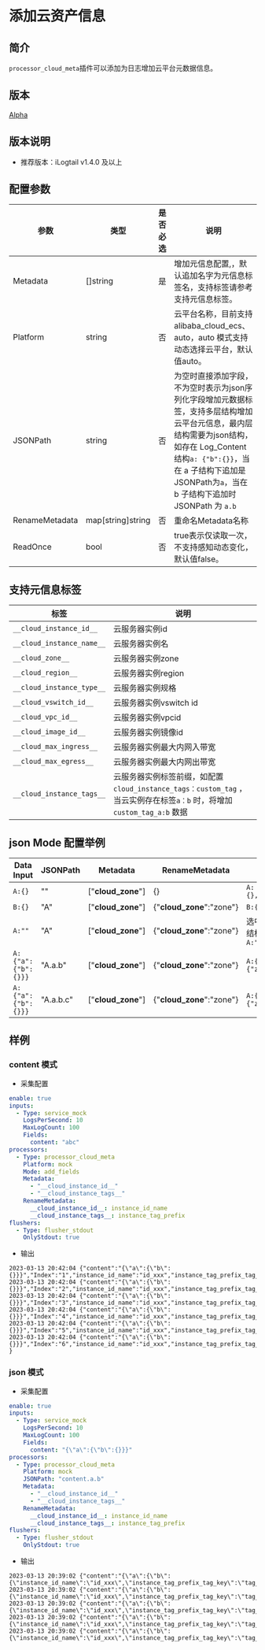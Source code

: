 # 添加云资产信息

## 简介

`processor_cloud_meta`插件可以添加为日志增加云平台元数据信息。

## 版本

[Alpha](../../stability-level.md)

## 版本说明

* 推荐版本：iLogtail v1.4.0 及以上

## 配置参数

| 参数             | 类型                | 是否必选 | 说明                                                                                                                                                    |
|----------------|-------------------|------|-------------------------------------------------------------------------------------------------------------------------------------------------------|
| Metadata       | []string          | 是    | 增加元信息配置,，默认追加名字为元信息标签名，支持标签请参考支持元信息标签。                                                                                                                |
| Platform       | string            | 否    | 云平台名称，目前支持 alibaba_cloud_ecs、auto，auto 模式支持动态选择云平台，默认值auto。                                                                                           |
| JSONPath       | string            | 否    | 为空时直接添加字段，不为空时表示为json序列化字段增加元数据标签，支持多层结构增加云平台元信息，最内层结构需要为json结构，如存在 Log_Content 结构`a: {"b":{}}`，当在 a 子结构下追加是JSONPath为`a`，当在 b 子结构下追加时JSONPath 为 `a.b` |
| RenameMetadata | map[string]string | 否    | 重命名Metadata名称                                                                                                                                         |
| ReadOnce       | bool              | 否    | true表示仅读取一次，不支持感知动态变化，默认值false。                                                                                                                       |

## 支持元信息标签

| 标签                        | 说明                                                                                       |
|---------------------------|------------------------------------------------------------------------------------------|
| `__cloud_instance_id__`   | 云服务器实例id                                                                                 |
| `__cloud_instance_name__` | 云服务器实例名                                                                                  |
| `__cloud_zone__`          | 云服务器实例zone                                                                               |
| `__cloud_region__`        | 云服务器实例region                                                                             |
| `__cloud_instance_type__` | 云服务器实例规格                                                                                 |
| `__cloud_vswitch_id__`    | 云服务器实例vswitch id                                                                         |
| `__cloud_vpc_id__`        | 云服务器实例vpcid                                                                              |
| `__cloud_image_id__`      | 云服务器实例镜像id                                                                               |
| `__cloud_max_ingress__`   | 云服务器实例最大内网入带宽                                                                            |
| `__cloud_max_egress__`    | 云服务器实例最大内网出带宽                                                                            |
| `__cloud_instance_tags__` | 云服务器实例标签前缀，如配置 `cloud_instance_tags：custom_tag` ，当云实例存在标签`a：b` 时，将增加 `custom_tag_a:b` 数据 |

## json Mode 配置举例

| Data Input         | JSONPath  | Metadata           | RenameMetadata            | Data Output                         |
|--------------------|-----------|--------------------|---------------------------|-------------------------------------|
| `A:{}`             | ""        | ["__cloud_zone__"] | {}                        | `A:{},"__cloud_zone__":"xxxx"`      |
| `B:{}`             | "A"       | ["__cloud_zone__"] | {"__cloud_zone__":"zone"} | `B:{},A:{"zone":"xxxx"}`            |
| `A:""`             | "A"       | ["__cloud_zone__"] | {"__cloud_zone__":"zone"} | 选中A字段，但A字段非json结构，因此跳过追加，输出`A:""`   |
| `A:{"a":{"b":{}}}` | "A.a.b"   | ["__cloud_zone__"] | {"__cloud_zone__":"zone"} | `A:{"a":{"b":{"zone":"xxxx"}}}`     |
| `A:{"a":{"b":{}}}` | "A.a.b.c" | ["__cloud_zone__"] | {"__cloud_zone__":"zone"} | `A:{"a":{"b":{c:{"zone":"xxxx"}}}}` |

## 样例

### content 模式

* 采集配置

```yaml
enable: true
inputs:
  - Type: service_mock
    LogsPerSecond: 10
    MaxLogCount: 100
    Fields:
      content: "abc"
processors:
  - Type: processor_cloud_meta
    Platform: mock
    Mode: add_fields
    Metadata:
      - "__cloud_instance_id__"
      - "__cloud_instance_tags__"
    RenameMetadata:
      __cloud_instance_id__: instance_id_name
      __cloud_instance_tags__: instance_tag_prefix
flushers:
  - Type: flusher_stdout
    OnlyStdout: true
```

* 输出

```text
2023-03-13 20:42:04 {"content":"{\"a\":{\"b\":{}}}","Index":"1","instance_id_name":"id_xxx","instance_tag_prefix_tag_key":"tag_val","__time__":"1678711324"}
2023-03-13 20:42:04 {"content":"{\"a\":{\"b\":{}}}","Index":"2","instance_id_name":"id_xxx","instance_tag_prefix_tag_key":"tag_val","__time__":"1678711324"}
2023-03-13 20:42:04 {"content":"{\"a\":{\"b\":{}}}","Index":"3","instance_id_name":"id_xxx","instance_tag_prefix_tag_key":"tag_val","__time__":"1678711324"}
2023-03-13 20:42:04 {"content":"{\"a\":{\"b\":{}}}","Index":"4","instance_id_name":"id_xxx","instance_tag_prefix_tag_key":"tag_val","__time__":"1678711324"}
2023-03-13 20:42:04 {"content":"{\"a\":{\"b\":{}}}","Index":"5","instance_id_name":"id_xxx","instance_tag_prefix_tag_key":"tag_val","__time__":"1678711324"}
2023-03-13 20:42:04 {"content":"{\"a\":{\"b\":{}}}","Index":"6","instance_id_name":"id_xxx","instance_tag_prefix_tag_key":"tag_val","__time__":"1678711324"}
}

```

### json 模式

* 采集配置

```yaml
enable: true
inputs:
  - Type: service_mock
    LogsPerSecond: 10
    MaxLogCount: 100
    Fields:
      content: "{\"a\":{\"b\":{}}}"
processors:
  - Type: processor_cloud_meta
    Platform: mock
    JSONPath: "content.a.b"
    Metadata:
      - "__cloud_instance_id__"
      - "__cloud_instance_tags__"
    RenameMetadata:
      __cloud_instance_id__: instance_id_name
      __cloud_instance_tags__: instance_tag_prefix
flushers:
  - Type: flusher_stdout
    OnlyStdout: true
```

* 输出

```text
2023-03-13 20:39:02 {"content":"{\"a\":{\"b\":{\"instance_id_name\":\"id_xxx\",\"instance_tag_prefix_tag_key\":\"tag_val\"}}}","Index":"1","__time__":"1678711142"}
2023-03-13 20:39:02 {"content":"{\"a\":{\"b\":{\"instance_id_name\":\"id_xxx\",\"instance_tag_prefix_tag_key\":\"tag_val\"}}}","Index":"2","__time__":"1678711142"}
2023-03-13 20:39:02 {"content":"{\"a\":{\"b\":{\"instance_id_name\":\"id_xxx\",\"instance_tag_prefix_tag_key\":\"tag_val\"}}}","Index":"3","__time__":"1678711142"}
2023-03-13 20:39:02 {"content":"{\"a\":{\"b\":{\"instance_id_name\":\"id_xxx\",\"instance_tag_prefix_tag_key\":\"tag_val\"}}}","Index":"4","__time__":"1678711142"}
2023-03-13 20:39:02 {"content":"{\"a\":{\"b\":{\"instance_id_name\":\"id_xxx\",\"instance_tag_prefix_tag_key\":\"tag_val\"}}}","Index":"5","__time__":"1678711142"}
```
